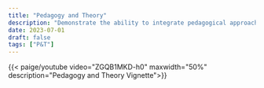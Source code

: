 ```yaml
---
title: "Pedagogy and Theory"
description: "Demonstrate the ability to integrate pedagogical approaches and educational technologies in practical classroom teaching and training as well as the ability to reflect on the effective application of technology-supported pedagogical approaches. "
date: 2023-07-01
draft: false
tags: ["P&T"]
---
```

{{< paige/youtube video="ZGQB1MKD-h0" maxwidth="50%" description="Pedagogy and Theory Vignette">}}